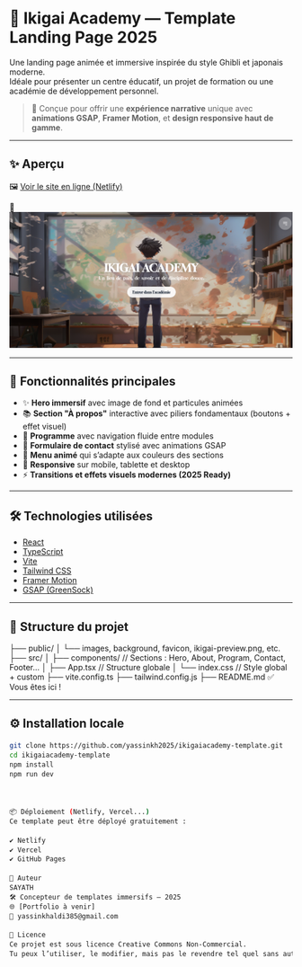 # 🌸 Ikigai Academy — Template Landing Page 2025

Une landing page animée et immersive inspirée du style Ghibli et japonais moderne.  
Idéale pour présenter un centre éducatif, un projet de formation ou une académie de développement personnel.

> 🎨 Conçue pour offrir une **expérience narrative** unique avec **animations GSAP**, **Framer Motion**, et **design responsive haut de gamme**.

---

## ✨ Aperçu

🖼️ [Voir le site en ligne (Netlify)](https://tonlien.netlify.app)

📸 ![preview](https://github.com/yassinkh2025/ikigaiacademy-template/raw/main/public/ikigai-preview.png)

---

## 🚀 Fonctionnalités principales

- ✨ **Hero immersif** avec image de fond et particules animées
- 📚 **Section "À propos"** interactive avec piliers fondamentaux (boutons + effet visuel)
- 🧭 **Programme** avec navigation fluide entre modules
- 💌 **Formulaire de contact** stylisé avec animations GSAP
- 🎌 **Menu animé** qui s’adapte aux couleurs des sections
- 📱 **Responsive** sur mobile, tablette et desktop
- ⚡ **Transitions et effets visuels modernes (2025 Ready)**

---

## 🛠️ Technologies utilisées

- [React](https://react.dev/)
- [TypeScript](https://www.typescriptlang.org/)
- [Vite](https://vitejs.dev/)
- [Tailwind CSS](https://tailwindcss.com/)
- [Framer Motion](https://www.framer.com/motion/)
- [GSAP (GreenSock)](https://greensock.com/gsap/)

---

## 📂 Structure du projet

├── public/
│ └── images, background, favicon, ikigai-preview.png, etc.
├── src/
│ ├── components/ // Sections : Hero, About, Program, Contact, Footer...
│ ├── App.tsx // Structure globale
│ └── index.css // Style global + custom
├── vite.config.ts
├── tailwind.config.js
├── README.md ✅ Vous êtes ici !



---

## ⚙️ Installation locale

```bash
git clone https://github.com/yassinkh2025/ikigaiacademy-template.git
cd ikigaiacademy-template
npm install
npm run dev



📦 Déploiement (Netlify, Vercel...)
Ce template peut être déployé gratuitement :

✔️ Netlify
✔️ Vercel
✔️ GitHub Pages

👤 Auteur
SAYATH
🛠️ Concepteur de templates immersifs — 2025
🌐 [Portfolio à venir]
📧 yassinkhaldi385@gmail.com

📝 Licence
Ce projet est sous licence Creative Commons Non-Commercial.
Tu peux l’utiliser, le modifier, mais pas le revendre tel quel sans autorisation.

